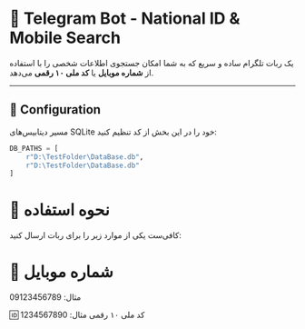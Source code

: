 # 🤖 Telegram Bot - National ID & Mobile Search

یک ربات تلگرام ساده و سریع که به شما امکان جستجوی اطلاعات شخصی را با استفاده از **شماره موبایل** یا **کد ملی ۱۰ رقمی** می‌دهد.

---

## 🔧 Configuration

مسیر دیتابیس‌های SQLite خود را در این بخش از کد تنظیم کنید:

```python
DB_PATHS = [
    r"D:\TestFolder\DataBase.db",
    r"D:\TestFolder\DataBase.db"
]
```


# 📲 نحوه استفاده
کافی‌ست یکی از موارد زیر را برای ربات ارسال کنید:

# 📱 شماره موبایل
مثال: 09123456789

🆔 کد ملی ۱۰ رقمی
مثال: 1234567890
